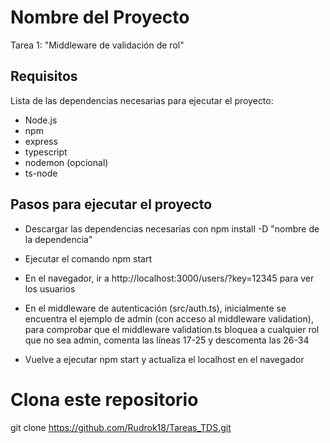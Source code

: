 # Nombre del Proyecto

Tarea 1: "Middleware de validación de rol"

## Requisitos

Lista de las dependencias necesarias para ejecutar el proyecto:

- Node.js
- npm
- express
- typescript
- nodemon (opcional)
- ts-node

## Pasos para ejecutar el proyecto

- Descargar las dependencias necesarias con npm install -D "nombre de la dependencia"

- Ejecutar el comando npm start

- En el navegador, ir a http://localhost:3000/users/?key=12345 para ver los usuarios

- En el middleware de autenticación (src/auth.ts), inicialmente se encuentra el ejemplo de admin (con acceso al middleware validation), para comprobar que el middleware validation.ts bloquea a cualquier rol que no sea admin, comenta las líneas 17-25 y descomenta las 26-34

- Vuelve a ejecutar npm start y actualiza el localhost en el navegador

# Clona este repositorio
git clone https://github.com/Rudrok18/Tareas_TDS.git